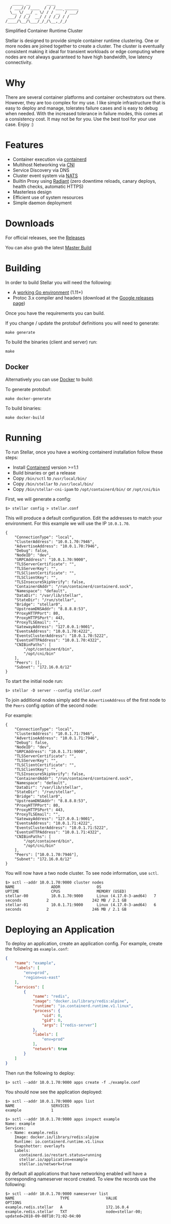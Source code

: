 ```
   _____ __       ____
  / ___// /____  / / /___ ______
  \__ \/ __/ _ \/ / / __ `/ ___/
 ___/ / /_/  __/ / / /_/ / /
/____/\__/\___/_/_/\__,_/_/

```

Simplified Container Runtime Cluster

Stellar is designed to provide simple container runtime clustering.  One
or more nodes are joined together to create a cluster.  The cluster
is eventually consistent making it ideal for transient workloads or edge
computing where nodes are not always guaranteed to have high bandwidth, low
latency connectivity.

# Why
There are several container platforms and container orchestrators out there.
However, they are too complex for my use.  I like simple infrastructure that
is easy to deploy and manage, tolerates failure cases and is easy to debug
when needed.  With the increased tolerance in failure modes, this comes at
a consistency cost.  It may not be for you.  Use the best tool for your use
case.  Enjoy :)

# Features

- Container execution via [containerd](https://github.com/containerd/containerd)
- Multihost Networking via [CNI](https://github.com/containernetworking/cni)
- Service Discovery via DNS
- Cluster event system via [NATS](https://github.com/nats-io/gnatsd)
- Builtin Proxy using [Radiant](https://github.com/stellarproject/radiant) (zero downtime reloads, canary deploys, health checks, automatic HTTPS)
- Masterless design
- Efficient use of system resources
- Simple daemon deployment

# Downloads
For official releases, see the [Releases](https://github.com/ehazlett/stellar/releases)

You can also grab the latest [Master Build](https://s3.us-east-2.amazonaws.com/stellar-release/latest/stellar-linux-amd64.tar.gz)

# Building
In order to build Stellar you will need the following:

- A [working Go environment](https://golang.org/doc/code.html) (1.11+)
- Protoc 3.x compiler and headers (download at the [Google releases page](https://github.com/google/protobuf/releases))

Once you have the requirements you can build.

If you change / update the protobuf definitions you will need to generate:

`make generate`

To build the binaries (client and server) run:

`make`

## Docker
Alternatively you can use [Docker](https://www.docker.com) to build:

To generate protobuf:

`make docker-generate`

To build binaries:

`make docker-build`

# Running
To run Stellar, once you have a working containerd installation follow these steps:

- Install [Containerd](https://github.com/containerd/containerd#getting-started) version >=1.1
- Build binaries or get a release
- Copy `/bin/sctl` to `/usr/local/bin/`
- Copy `/bin/stellar` to `/usr/local/bin/`
- Copy `/bin/stellar-cni-ipam` to `/opt/containerd/bin/` or `/opt/cni/bin`

First, we will generate a config:

```
$> stellar config > stellar.conf
```

This will produce a default configuration.  Edit the addresses to match your environment.  For
this example we will use the IP `10.0.1.70`.

```
{
    "ConnectionType": "local",
    "ClusterAddress": "10.0.1.70:7946",
    "AdvertiseAddress": "10.0.1.70:7946",
    "Debug": false,
    "NodeID": "dev",
    "GRPCAddress": "10.0.1.70:9000",
    "TLSServerCertificate": "",
    "TLSServerKey": "",
    "TLSClientCertificate": "",
    "TLSClientKey": "",
    "TLSInsecureSkipVerify": false,
    "ContainerdAddr": "/run/containerd/containerd.sock",
    "Namespace": "default",
    "DataDir": "/var/lib/stellar",
    "StateDir": "/run/stellar",
    "Bridge": "stellar0",
    "UpstreamDNSAddr": "8.8.8.8:53",
    "ProxyHTTPPort": 80,
    "ProxyHTTPSPort": 443,
    "ProxyTLSEmail": "",
    "GatewayAddress": "127.0.0.1:9001",
    "EventsAddress": "10.0.1.70:4222",
    "EventsClusterAddress": "10.0.1.70:5222",
    "EventsHTTPAddress": "10.0.1.70:4322",
    "CNIBinPaths": [
        "/opt/containerd/bin",
        "/opt/cni/bin"
    ],
    "Peers": [],
    "Subnet": "172.16.0.0/12"
}
```

To start the initial node run:

```
$> stellar -D server --config stellar.conf
```

To join additional nodes simply add the `AdvertiseAddress` of the first node to the `Peers`
config option of the second node:

For example:

```
{
    "ConnectionType": "local",
    "ClusterAddress": "10.0.1.71:7946",
    "AdvertiseAddress": "10.0.1.71:7946",
    "Debug": false,
    "NodeID": "dev",
    "GRPCAddress": "10.0.1.71:9000",
    "TLSServerCertificate": "",
    "TLSServerKey": "",
    "TLSClientCertificate": "",
    "TLSClientKey": "",
    "TLSInsecureSkipVerify": false,
    "ContainerdAddr": "/run/containerd/containerd.sock",
    "Namespace": "default",
    "DataDir": "/var/lib/stellar",
    "StateDir": "/run/stellar",
    "Bridge": "stellar0",
    "UpstreamDNSAddr": "8.8.8.8:53",
    "ProxyHTTPPort": 80,
    "ProxyHTTPSPort": 443,
    "ProxyTLSEmail": "",
    "GatewayAddress": "127.0.0.1:9001",
    "EventsAddress": "10.0.1.71:4222",
    "EventsClusterAddress": "10.0.1.71:5222",
    "EventsHTTPAddress": "10.0.1.71:4322",
    "CNIBinPaths": [
        "/opt/containerd/bin",
        "/opt/cni/bin"
    ],
    "Peers": ["10.0.1.70:7946"],
    "Subnet": "172.16.0.0/12"
}
```

You will now have a two node cluster.  To see node information, use `sctl`.

```
$> sctl --addr 10.0.1.70:9000 cluster nodes
NAME                ADDR                OS                       UPTIME              CPUS                MEMORY (USED)
stellar-00          10.0.1.70:9000      Linux (4.17.0-3-amd64)   7 seconds           2                   242 MB / 2.1 GB
stellar-01          10.0.1.71:9000      Linux (4.17.0-3-amd64)   6 seconds           2                   246 MB / 2.1 GB
```

# Deploying an Application
To deploy an application, create an application config.  For example, create the following as `example.conf`:

```json
{
    "name": "example",
    "labels": [
        "env=prod",
        "region=us-east"
    ],
    "services": [
        {
            "name": "redis",
            "image": "docker.io/library/redis:alpine",
            "runtime": "io.containerd.runtime.v1.linux",
            "process": {
                "uid": 0,
                "gid": 0,
                "args": ["redis-server"]
            },
            "labels": [
                "env=prod"
            ],
            "network": true
        }
    ]
}

```

Then run the following to deploy:

```
$> sctl --addr 10.0.1.70:9000 apps create -f ./example.conf
```

You should now see the application deployed:

```
$> sctl --addr 10.0.1.70:9000 apps list
NAME                SERVICES
example             1

$> sctl --addr 10.0.1.70:9000 apps inspect example
Name: example
Services:
  - Name: example.redis
    Image: docker.io/library/redis:alpine
    Runtime: io.containerd.runtime.v1.linux
    Snapshotter: overlayfs
    Labels:
      containerd.io/restart.status=running
      stellar.io/application=example
      stellar.io/network=true

```

By default all applications that have networking enabled will have a corresponding nameserver record
created.  To view the records use the following:

```
$> sctl --addr 10.0.1.70:9000 nameserver list
NAME                    TYPE                VALUE                                            OPTIONS
example.redis.stellar   A                   172.16.0.4
example.redis.stellar   TXT                 node=stellar-00; updated=2018-09-08T10:71:02-04:00
```
